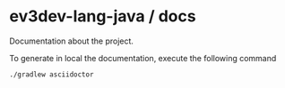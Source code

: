 # ev3dev-lang-java / docs

Documentation about the project.

To generate in local the documentation, execute the following command

```
./gradlew asciidoctor
```




